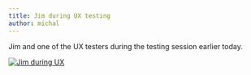 ```yaml
---
title: Jim during UX testing
author: michal
---
```


Jim and one of the UX testers during the testing session earlier today.

[![Jim during UX](https://dl.dropbox.com/s/4f51frgiy0dvjp1/Screenshot%202014-05-19%2017.52.12.png)](https://www.dropbox.com/s/4f51frgiy0dvjp1/Screenshot%202014-05-19%2017.52.12.png)
